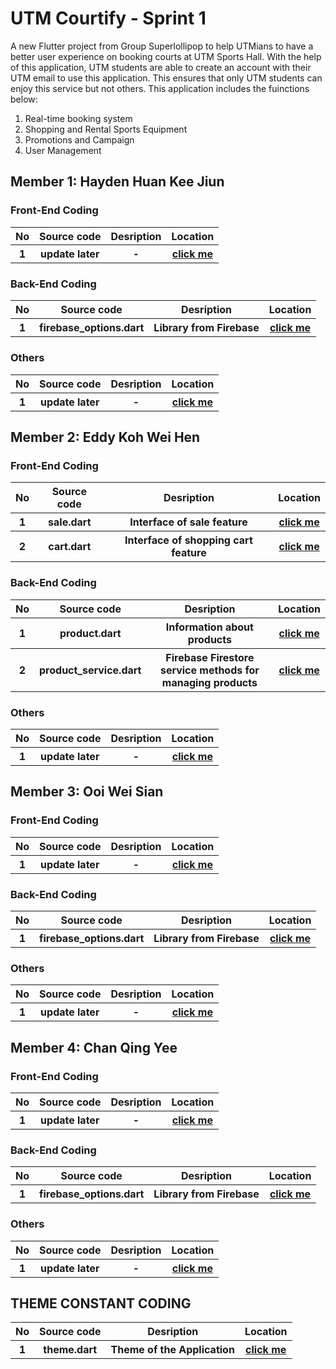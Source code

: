 # UTM Courtify - Sprint 1

A new Flutter project from Group Superlollipop to help UTMians to have a better user experience on booking courts at UTM Sports Hall. With the help of this application, UTM students are able to create an account with their UTM email to use this application. This ensures that only UTM students can enjoy this service but not others. This application includes the fuinctions below:

1. Real-time booking system
2. Shopping and Rental Sports Equipment
3. Promotions and Campaign
4. User Management
 

## Member 1: Hayden Huan Kee Jiun
### Front-End Coding
<table>
<tr>
<th> No
<th> Source code
<th> Desription
<th> Location
</tr>

<tr>
<tr>
<th> 1
<th> update later
<th> -
<th><a href="lib/home.dart">click me</a>
</tr>
</table>

### Back-End Coding
<table>

<tr>
<th> No
<th> Source code
<th> Desription
<th> Location
</tr>

<tr>
<th> 1
<th>firebase_options.dart
<th> Library from Firebase
<th><a href="lib/const/firebase_options.dart">click me</a>
</tr>
</table>

### Others
<table>
<tr>
<th> No
<th> Source code
<th> Desription
<th> Location
</tr>

<tr>
<th> 1
<th> update later
<th> -
<th><a href="lib/home.dart">click me</a>
</tr>
</table>


## Member 2: Eddy Koh Wei Hen
### Front-End Coding 
<table>
<tr>
<th> No
<th> Source code
<th> Desription
<th> Location
</tr>

<tr>
<th> 1
<th> sale.dart
<th> Interface of sale feature
<th><a href="lib/frontend/sale.dart">click me</a>
</tr>

<tr>
<th> 2
<th> cart.dart
<th> Interface of shopping cart feature
<th><a href="lib/frontend/cart.dart">click me</a>
</tr>
</table>

### Back-End Coding
<table>

<tr>
<th> No
<th> Source code
<th> Desription
<th> Location
</tr>

<tr>
<th> 1
<th> product.dart
<th> Information about products
<th><a href="lib/backend/product.dart">click me</a>
</tr>

<tr>
<th> 2
<th> product_service.dart
<th> Firebase Firestore service methods for managing products
<th><a href="lib/backend/product_service.dart">click me</a>
</tr>
</table>

### Others
<table>
<tr>
<th> No
<th> Source code
<th> Desription
<th> Location
</tr>

<tr>
<th> 1
<th> update later
<th> -
<th><a href="lib/home.dart">click me</a>
</tr>
</table>


## Member 3: Ooi Wei Sian
### Front-End Coding 
<table>
<tr>
<th> No
<th> Source code
<th> Desription
<th> Location
</tr>

<tr>
<th> 1
<th> update later
<th> -
<th><a href="lib/home.dart">click me</a>
</tr>
</table>

### Back-End Coding
<table>

<tr>
<th> No
<th> Source code
<th> Desription
<th> Location
</tr>

<tr>
<th> 1
<th>firebase_options.dart
<th> Library from Firebase
<th><a href="lib/const/firebase_options.dart">click me</a>
</tr>
</table>

### Others
<table>
<tr>
<th> No
<th> Source code
<th> Desription
<th> Location
</tr>

<tr>
<th> 1
<th> update later
<th> -
<th><a href="lib/home.dart">click me</a>
</tr>
</table>


## Member 4: Chan Qing Yee
### Front-End Coding 
<table>
<tr>
<th> No
<th> Source code
<th> Desription
<th> Location
</tr>

<tr>
<th> 1
<th> update later
<th> -
<th><a href="lib/home.dart">click me</a>
</tr>
</table>

### Back-End Coding
<table>

<tr>
<th> No
<th> Source code
<th> Desription
<th> Location
</tr>

<tr>
<th> 1
<th>firebase_options.dart
<th> Library from Firebase
<th><a href="lib/const/firebase_options.dart">click me</a>
</tr>
</table>

### Others
<table>
<tr>
<th> No
<th> Source code
<th> Desription
<th> Location
</tr>

<tr>
<th> 1
<th> update later
<th> -
<th><a href="lib/home.dart">click me</a>
</tr>
</table>


## THEME CONSTANT CODING
<table>

<tr>
<th> No
<th> Source code
<th> Desription
<th> Location
</tr>

<tr>
<th> 1
<th>theme.dart
<th> Theme of the Application
<th><a href="lib/const/theme.dart">click me</a>
</tr>
</table>

